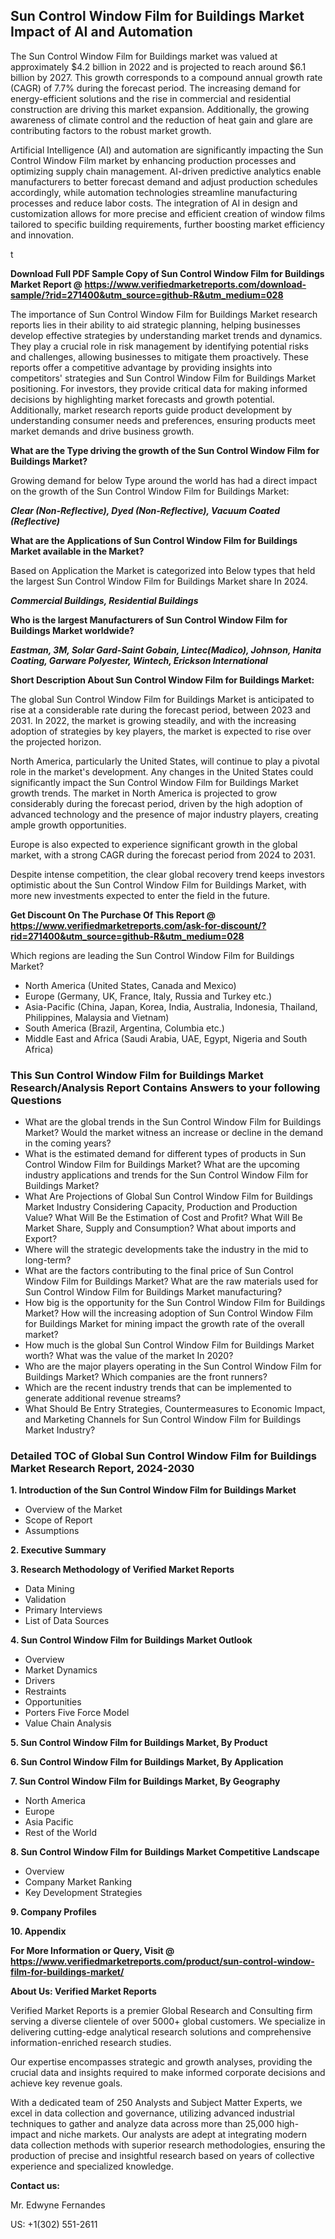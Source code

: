 <h2>Sun Control Window Film for Buildings Market Impact of AI and Automation</h2><p>The Sun Control Window Film for Buildings market was valued at approximately $4.2 billion in 2022 and is projected to reach around $6.1 billion by 2027. This growth corresponds to a compound annual growth rate (CAGR) of 7.7% during the forecast period. The increasing demand for energy-efficient solutions and the rise in commercial and residential construction are driving this market expansion. Additionally, the growing awareness of climate control and the reduction of heat gain and glare are contributing factors to the robust market growth.</p><p>Artificial Intelligence (AI) and automation are significantly impacting the Sun Control Window Film market by enhancing production processes and optimizing supply chain management. AI-driven predictive analytics enable manufacturers to better forecast demand and adjust production schedules accordingly, while automation technologies streamline manufacturing processes and reduce labor costs. The integration of AI in design and customization allows for more precise and efficient creation of window films tailored to specific building requirements, further boosting market efficiency and innovation.</p>t</p><p id="" class=""><strong>Download Full PDF Sample Copy of Sun Control Window Film for Buildings Market Report @ <a href="https://www.verifiedmarketreports.com/download-sample/?rid=271400&utm_source=github-R&utm_medium=028" target="_blank">https://www.verifiedmarketreports.com/download-sample/?rid=271400&utm_source=github-R&utm_medium=028</a></strong></p><p>The importance of&nbsp;Sun Control Window Film for Buildings Market research reports lies in their ability to aid strategic planning, helping businesses develop effective strategies by understanding market trends and dynamics. They play a crucial role in risk management by identifying potential risks and challenges, allowing businesses to mitigate them proactively. These reports offer a competitive advantage by providing insights into competitors' strategies and Sun Control Window Film for Buildings Market positioning. For investors, they provide critical data for making informed decisions by highlighting market forecasts and growth potential. Additionally, market research reports guide product development by understanding consumer needs and preferences, ensuring products meet market demands and drive business growth.</p><p><strong>What are the&nbsp;Type driving the growth of the Sun Control Window Film for Buildings Market?</strong></p><p id="" class="">Growing demand for below Type around the world has had a direct impact on the growth of the Sun Control Window Film for Buildings Market:</p><em><strong>Clear (Non-Reflective), Dyed (Non-Reflective), Vacuum Coated (Reflective)</strong></em></p><strong>What are the&nbsp;Applications&nbsp;of Sun Control Window Film for Buildings Market available in the Market?</strong></p><p id="" class="">Based on Application the Market is categorized into Below types that held the largest Sun Control Window Film for Buildings Market share In 2024.</p><em><strong>Commercial Buildings, Residential Buildings</strong></em></p><strong>Who is the largest Manufacturers of Sun Control Window Film for Buildings Market worldwide?</strong></p><p><em><strong>Eastman, 3M, Solar Gard-Saint Gobain, Lintec(Madico), Johnson, Hanita Coating, Garware Polyester, Wintech, Erickson International</strong></em></p><p id="" class=""><strong>Short Description About Sun Control Window Film for Buildings Market:</strong></p><p>The global Sun Control Window Film for Buildings Market is anticipated to rise at a considerable rate during the forecast period, between 2023 and 2031. In 2022, the market is growing steadily, and with the increasing adoption of strategies by key players, the market is expected to rise over the projected horizon.</p><p>North America, particularly the United States, will continue to play a pivotal role in the market's development. Any changes in the United States could significantly impact the Sun Control Window Film for Buildings Market growth trends. The market in North America is projected to grow considerably during the forecast period, driven by the high adoption of advanced technology and the presence of major industry players, creating ample growth opportunities.</p><p>Europe is also expected to experience significant growth in the global market, with a strong CAGR during the forecast period from 2024 to 2031.</p><p>Despite intense competition, the clear global recovery trend keeps investors optimistic about the Sun Control Window Film for Buildings Market, with more new investments expected to enter the field in the future.</p><p id="" class=""><strong>Get Discount On The Purchase Of This Report @ <a href="https://www.verifiedmarketreports.com/ask-for-discount/?rid=271400&utm_source=github-R&utm_medium=028" target="_blank">https://www.verifiedmarketreports.com/ask-for-discount/?rid=271400&utm_source=github-R&utm_medium=028</a></strong></p>Which regions are leading the Sun Control Window Film for Buildings Market?</p><ul><li>North America (United States, Canada and Mexico)</li><li>Europe (Germany, UK, France, Italy, Russia and Turkey etc.)</li><li>Asia-Pacific (China, Japan, Korea, India, Australia, Indonesia, Thailand, Philippines, Malaysia and Vietnam)</li><li>South America (Brazil, Argentina, Columbia etc.)</li><li>Middle East and Africa (Saudi Arabia, UAE, Egypt, Nigeria and South Africa)</li></ul><h3 id="" class="">This Sun Control Window Film for Buildings Market Research/Analysis Report Contains Answers to your following Questions</h3><ul><li>What are the global trends in the Sun Control Window Film for Buildings Market? Would the market witness an increase or decline in the demand in the coming years?</li><li>What is the estimated demand for different types of products in Sun Control Window Film for Buildings Market? What are the upcoming industry applications and trends for the Sun Control Window Film for Buildings Market?</li><li>What Are Projections of Global Sun Control Window Film for Buildings Market Industry Considering Capacity, Production and Production Value? What Will Be the Estimation of Cost and Profit? What Will Be Market Share, Supply and Consumption? What about imports and Export?</li><li>Where will the strategic developments take the industry in the mid to long-term?</li><li>What are the factors contributing to the final price of Sun Control Window Film for Buildings Market? What are the raw materials used for Sun Control Window Film for Buildings Market manufacturing?</li><li>How big is the opportunity for the Sun Control Window Film for Buildings Market? How will the increasing adoption of Sun Control Window Film for Buildings Market for mining impact the growth rate of the overall market?</li><li>How much is the global Sun Control Window Film for Buildings Market worth? What was the value of the market In 2020?</li><li>Who are the major players operating in the Sun Control Window Film for Buildings Market? Which companies are the front runners?</li><li>Which are the recent industry trends that can be implemented to generate additional revenue streams?</li><li>What Should Be Entry Strategies, Countermeasures to Economic Impact, and Marketing Channels for Sun Control Window Film for Buildings Market Industry?</li></ul><h3 id="" class="">Detailed TOC of Global Sun Control Window Film for Buildings Market Research Report, 2024-2030</h3><p id="" class=""><strong>1. Introduction of the Sun Control Window Film for Buildings Market</strong></p><ul><li>Overview of the Market</li><li>Scope of Report</li><li>Assumptions</li></ul><p id="" class=""><strong>2. Executive Summary</strong></p><p id="" class=""><strong>3. Research Methodology of Verified Market Reports</strong></p><ul><li>Data Mining</li><li>Validation</li><li>Primary Interviews</li><li>List of Data Sources</li></ul><p id="" class=""><strong>4. Sun Control Window Film for Buildings Market Outlook</strong></p><ul><li>Overview</li><li>Market Dynamics</li><li>Drivers</li><li>Restraints</li><li>Opportunities</li><li>Porters Five Force Model</li><li>Value Chain Analysis</li></ul><p id="" class=""><strong>5. Sun Control Window Film for Buildings Market, By Product</strong></p><p id="" class=""><strong>6. Sun Control Window Film for Buildings Market, By Application</strong></p><p id="" class=""><strong>7. Sun Control Window Film for Buildings Market, By Geography</strong></p><ul><li>North America</li><li>Europe</li><li>Asia Pacific</li><li>Rest of the World</li></ul><p id="" class=""><strong>8. Sun Control Window Film for Buildings Market Competitive Landscape</strong></p><ul><li>Overview</li><li>Company Market Ranking</li><li>Key Development Strategies</li></ul><p id="" class=""><strong>9. Company Profiles</strong></p><p id="" class=""><strong>10. Appendix</strong></p><p id="" class=""><strong>For More Information or Query, Visit @ <a href="https://www.verifiedmarketreports.com/product/sun-control-window-film-for-buildings-market/" target="_blank">https://www.verifiedmarketreports.com/product/sun-control-window-film-for-buildings-market/</a></strong></p><p id="" class=""><strong>About Us: Verified Market Reports</strong></p><p id="" class="">Verified Market Reports is a premier Global Research and Consulting firm serving a diverse clientele of over 5000+ global customers. We specialize in delivering cutting-edge analytical research solutions and comprehensive information-enriched research studies.</p><p id="" class="">Our expertise encompasses strategic and growth analyses, providing the crucial data and insights required to make informed corporate decisions and achieve key revenue goals.</p><p id="" class="">With a dedicated team of 250 Analysts and Subject Matter Experts, we excel in data collection and governance, utilizing advanced industrial techniques to gather and analyze data across more than 25,000 high-impact and niche markets. Our analysts are adept at integrating modern data collection methods with superior research methodologies, ensuring the production of precise and insightful research based on years of collective experience and specialized knowledge.</p><p id="" class=""><strong>Contact us:</strong></p><p id="" class="">Mr. Edwyne Fernandes</p><p id="" class="">US: +1(302) 551-2611</p>